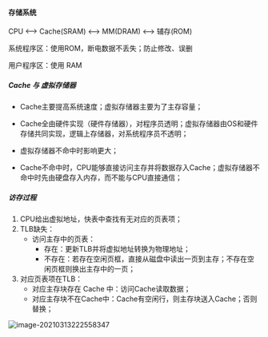 #### 存储系统

CPU <--> Cache(SRAM) <--> MM(DRAM) <--> 辅存(ROM)

系统程序区：使用ROM，断电数据不丢失；防止修改、误删

用户程序区：使用 RAM

##### Cache 与 虚拟存储器

- Cache主要提高系统速度；虚拟存储器主要为了主存容量；

- Cache全由硬件实现（硬件存储器），对程序员透明；虚拟存储器由OS和硬件存储共同实现，逻辑上存储器，对系统程序员不透明；
- 虚拟存储器不命中时影响更大；
- Cache不命中时，CPU能够直接访问主存并将数据存入Cache；虚拟存储器不命中时先由硬盘存入内存，而不能与CPU直接通信；



##### 访存过程

1. CPU给出虚拟地址，快表中查找有无对应的页表项；
2. TLB缺失：
    - 访问主存中的页表：
        - 存在：更新TLB并将虚拟地址转换为物理地址；
        - 不存在：若存在空闲页框，直接从磁盘中读出一页到主存；不存在空闲页框则换出主存中的一页；
3. 对应页表项在TLB：
    - 对应主存块存在 Cache 中：访问Cache读取数据；
    - 对应主存块不在Cache中：Cache有空闲行，则主存块送入Cache；否则替换；

 ![image-20210313222558347](F:\Typora\Nodes\计算机系统\存储\image-20210313222558347.png)


